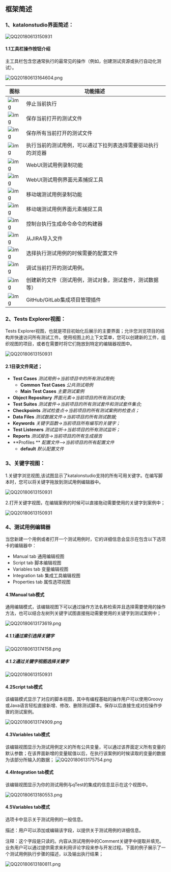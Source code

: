 
## 框架简述

### 1、katalonstudio界面简述：

![QQ20180613150931](katalonstudio/QQ20180613163510.png)

#### 1.1工具栏操作按钮介绍

主工具栏包含您通常执行的最常见的操作（例如，创建测试资源或执行自动化测试）。

![QQ20180613164604.png](katalonstudio/QQ20180613164604.png)

| 图标                                       | 功能描述                           |
| ---------------------------------------- | ------------------------------ |
| ![img](katalonstudio/QQ20180613165142.png) | 停止当前执行                         |
| ![img](katalonstudio/QQ20180613165248.png) | 保存当前打开的测试文件                    |
| ![img](katalonstudio/QQ20180613165330.png) | 保存所有当前打开的测试文件                  |
| ![img](katalonstudio/QQ20180613165355.png) | 执行当前的测试用例，可以通过下拉列表选择需要驱动执行的浏览器 |
| ![img](katalonstudio/QQ20180613165454.png) | WebUI测试用例录制功能                  |
| ![img](katalonstudio/QQ20180613165529.png) | WebUI测试用例界面元素捕捉工具              |
| ![img](katalonstudio/QQ20180613165649.png) | 移动端测试用例录制功能                    |
| ![img](katalonstudio/QQ20180613165806.png) | 移动端测试用例界面元素捕捉工具                |
| ![img](katalonstudio/QQ20180613165828.png) | 控制台执行生成命令命令的构建器                |
| ![img](katalonstudio/QQ20180613165902.png) | 从JIRA导入文件                      |
| ![img](katalonstudio/QQ20180613165914.png) | 选择执行测试用例的时候需要的配置文件             |
| ![img](katalonstudio/QQ20180613165940.png) | 调试当前打开的测试用例。                   |
| ![img](katalonstudio/QQ20180613165952.png) | 创建新的文件（测试用例，测试对象，测试套件，测试数据等）   |
| ![img](katalonstudio/QQ20180613170016.png) | GitHub/GitLab集成项目管理插件          |

### 2、Tests Explorer视图：

Tests Explorer视图，也就是项目初始化后展示的主要界面；允许您浏览项目的结构并快速访问所有测试工件。使用视图上的上下文菜单，您可以创建新的工件，组织视图的项目，或者在需要时将它们拖放到特定的编辑器视图中。

![QQ20180613150931](katalonstudio/QQ20180613150931.png)

#### 2.1目录文件简述；

- **Test Cases**  *测试用例->当前项目中的所有测试用例;*
  - **Common Test Cases**  *公共测试用例*
  - **Main Test Cases**  *主要测试案例*
- **Object Repository**  *界面元素->当前项目的所有测试对象;*
- **Test Suites**  *测试套件->当前项目的所有测试套件和测试套件集合;*
- **Checkpoints**  *测试检查点->当前项目的所有测试案例的检查点；*
- **Data Files**  *测试数据文件->当前项目的所有测试数据;*
- **Keywords**  *关键字函数->当前项目所有编写的关键字；*
- **Test Listeners**   *测试监听->当前项目的所有测试监听；*
- **Reports**  *测试报告->当前项目的所有生成报告*
- **Profiles **  *配置文件-->当前项目的所有配置文件*
  - **default**   *默认配置文件*

### 3、关键字视图：

1.关键字浏览视图,该试图显示了katalonstudio支持的所有可用关键字。在编写脚本时，您可以将关键字拖放到测试用例编辑器中。

![QQ20180613150931](katalonstudio/QQ20180613171441.png)

2.打开关键字视图，在编辑案例的时候可以直接拖动需要使用的关键字到案例中；

![QQ20180613150931](katalonstudio/QQ20180613171734.png)

### 4、测试用例编辑器

当您新建一个用例或者打开一个测试用例时，它的详细信息会显示在包含以下选项卡的编辑器中：

- Manual tab   通用编辑视图
- Script tab   脚本编辑视图
- Variables tab   变量编辑视图
- Integration tab  集成工具编辑视图
- Properties tab   属性选项视图

#### 4.1Manual tab模式

通用编辑模式，该编辑视图下可以通过操作方法名称检索并且选择需要使用的操作方法，也可以结合左树列关键字试图直接拖动需要使用的关键字到测试案例中；

![QQ20180613173619.png](katalonstudio/QQ20180613173619.png)

##### 4.1.1通过索引选择关键字

![QQ20180613174158.png](katalonstudio/QQ20180613174158.png)

##### 4.1.2通过关键字视图选择关键字

![QQ20180613150931](katalonstudio/QQ20180613171734.png)

#### 4.2Script tab模式

该编辑模式显示了对应的脚本视图，其中有编程基础的操作用户可以使用Groovy或Java语言轻松直接新增、修改、删除测试脚本。保存以后直接生成对应操作步骤的测试案例。

![QQ20180613174909.png](katalonstudio/QQ20180613174909.png)

#### 4.3Variables tab模式

该编辑视图显示为测试用例定义的所有公共变量，可以通过该界面定义所有变量的默认参数；在该界面新增的变量赋值以后，在执行该案例的时候读取的变量的数据为该部分所输入的数据；
![QQ20180613175754.png](katalonstudio/QQ20180613175754.png)

#### 4.4Integration tab模式

该编辑视图显示为你的测试用例与qTest的集成的信息显示在这个视图中。


![QQ20180613180553.png](katalonstudio/QQ20180613180553.png)



#### 4.5Variables tab模式

选项卡中显示关于测试用例的一般信息。

描述：用户可以添加或编辑该字段，以提供关于测试用例的详细信息。

注释：这个字段是只读的。内容从测试用例中的Comment关键字中提取并填充。业务用户可以通过提供需求来利用评论字段来参与开发过程。下面的例子展示了一个测试用例执行步骤的描述，以及输出执行结果；

![QQ20180613180811.png](katalonstudio/QQ20180613180811.png)

